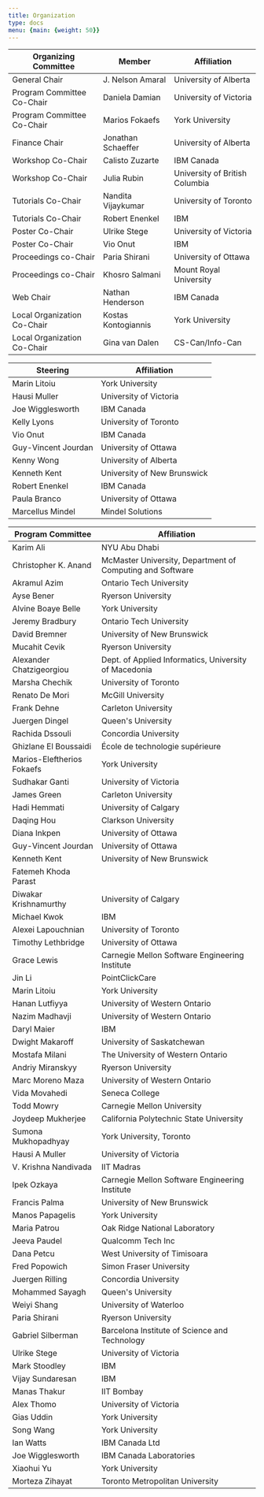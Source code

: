 ```yaml
---
title: Organization
type: docs
menu: {main: {weight: 50}}
---
```


<table class="table">
  <thead>
    <tr>
      <th scope="Organizing Committee">Organizing Committee</th>
      <th scope="Member">Member</th>
      <th scope="Affiliation">Affiliation</th>
    </tr>
  </thead>
  <tbody>
    <tr>
      <td>General Chair</td>
      <td>J. Nelson Amaral</td>
      <td>University of Alberta</td>
    </tr>
    <tr>
      <td>Program Committee Co-Chair</td>
      <td>Daniela Damian</td>
      <td>University of Victoria</td>
    </tr>
    <tr>
      <td>Program Committee Co-Chair</td>
      <td>Marios Fokaefs</td>
      <td>York University</td>
    </tr>
    <tr>
      <td>Finance Chair</td>
      <td>Jonathan Schaeffer</td>
      <td>University of Alberta</td>
    </tr>
    <tr>
      <td>Workshop Co-Chair</td>
      <td>Calisto Zuzarte</td>
      <td>IBM Canada</td>
    </tr>
    <tr>
      <td>Workshop Co-Chair</td>
      <td>Julia Rubin</td>
      <td>University of British Columbia</td>
    </tr>
    <tr>
      <td>Tutorials Co-Chair</td>
      <td>Nandita Vijaykumar</td>
      <td>University of Toronto</td>
    </tr>
    <tr>
      <td>Tutorials Co-Chair</td>
      <td>Robert Enenkel</td>
      <td>IBM</td>
    </tr>
    <tr>
      <td>Poster Co-Chair</td>
      <td>Ulrike Stege</td>
      <td>University of Victoria</td>
    </tr>
    <tr>
      <td>Poster Co-Chair</td>
      <td>Vio Onut</td>
      <td>IBM</td>
    </tr>
	<tr>
	<td>Proceedings co-Chair</td>
	<td>Paria Shirani</td>
	<td>University of Ottawa</td>
	</tr>
    <tr>
	<td>Proceedings co-Chair</td>
	<td>Khosro Salmani</td>
	<td>Mount Royal University</td>
	</tr>
    <tr>
      <td>Web Chair</td>
      <td>Nathan Henderson</td>
      <td>IBM Canada</td>
    </tr>
    <tr>
      <td>Local Organization Co-Chair</td>
      <td>Kostas Kontogiannis</td>
      <td>York University</td>
    </tr>
    <tr>
      <td>Local Organization Co-Chair</td>
      <td>Gina van Dalen</td>
      <td>CS-Can/Info-Can</td>
    </tr>

  </tbody>
</table>

<table class="table">
  <thead>
    <tr>
      <th scope="Steering Committee">Steering</th>
      <th scope="Affiliation">Affiliation</th>
    </tr>
  </thead>
  <tbody>
    <tr>
      <td>Marin Litoiu</td>
      <td>York University</td>
    </tr>
    <tr>
      <td>Hausi Muller</td>
      <td>University of Victoria</td>
    </tr>
    <tr>
      <td>Joe Wigglesworth</td>
      <td>IBM Canada</td>
    </tr>
    <tr>
      <td>Kelly Lyons</td>
      <td>University of Toronto</td>
    </tr>
    <tr>
      <td>Vio Onut</td>
      <td>IBM Canada</td>
    </tr>
    <tr>
      <td>Guy-Vincent Jourdan</td>
      <td>University of Ottawa</td>
    </tr>
    <tr>
      <td>Kenny Wong</td>
      <td>University of Alberta</td>
    </tr>
    <tr>
      <td>Kenneth Kent</td>
      <td>University of New Brunswick</td>
    </tr>
    <tr>
      <td>Robert Enenkel</td>
      <td>IBM Canada</td>
    </tr>
    <tr>
      <td>Paula Branco</td>
      <td>University of Ottawa</td>
    </tr>
    <tr>
      <td>Marcellus Mindel</td>
      <td>Mindel Solutions</td>
    </tr>
  </tbody>
</table>

<table class="table">
  <thead>
    <tr>
      <th scope="Program Committee">Program Committee</th>
      <th scope="Affiliation">Affiliation</th>
    </tr>
  </thead>
  <tbody>
    <tr>
      <td>Karim Ali</td>
      <td>NYU Abu Dhabi</td>
    </tr>
    <tr>
      <td>Christopher K. Anand</td>
      <td>McMaster University, Department of Computing and Software</td>
    </tr>
    <tr>
      <td>Akramul Azim</td>
      <td>Ontario Tech University</td>
    </tr>
    <tr>
      <td>Ayse Bener</td>
      <td>Ryerson University</td>
    </tr>
    <tr>
      <td>Alvine Boaye Belle</td>
      <td>York University</td>
    </tr>
    <tr>
      <td>Jeremy Bradbury</td>
      <td>Ontario Tech University</td>
    </tr>
    <tr>
      <td>David Bremner</td>
      <td>University of New Brunswick</td>
    </tr>
    <tr>
      <td>Mucahit Cevik</td>
      <td>Ryerson University</td>
    </tr>
    <tr>
      <td>Alexander Chatzigeorgiou</td>
      <td>Dept. of Applied Informatics, University of Macedonia</td>
    </tr>
    <tr>
      <td>Marsha Chechik</td>
      <td>University of Toronto</td>
    </tr>
    <tr>
      <td>Renato De Mori</td>
      <td>McGill University</td>
    </tr>
    <tr>
      <td>Frank Dehne</td>
      <td>Carleton University</td>
    </tr>
    <tr>
      <td>Juergen Dingel</td>
      <td>Queen's University</td>
    </tr>
    <tr>
      <td>Rachida Dssouli</td>
      <td>Concordia University</td>
    </tr>
    <tr>
      <td>Ghizlane El Boussaidi</td>
      <td>École de technologie supérieure</td>
    </tr>
    <tr>
      <td>Marios-Eleftherios Fokaefs</td>
      <td>York University</td>
    </tr>
    <tr>
      <td>Sudhakar Ganti</td>
      <td>University of Victoria</td>
    </tr>
    <tr>
      <td>James Green</td>
      <td>Carleton University</td>
    </tr>
    <tr>
      <td>Hadi Hemmati</td>
      <td>University of Calgary</td>
    </tr>
    <tr>
      <td>Daqing Hou</td>
      <td>Clarkson University</td>
    </tr>
    <tr>
      <td>Diana Inkpen</td>
      <td>University of Ottawa</td>
    </tr>
    <tr>
      <td>Guy-Vincent Jourdan</td>
      <td>University of Ottawa</td>
    </tr>
    <tr>
      <td>Kenneth Kent</td>
      <td>University of New Brunswick</td>
    </tr>
    <tr>
      <td>Fatemeh Khoda Parast</td>
    </tr>
    <tr>
      <td>Diwakar Krishnamurthy</td>
      <td>University of Calgary</td>
    </tr>
    <tr>
      <td>Michael Kwok</td>
      <td>IBM</td>
    </tr>
    <tr>
      <td>Alexei Lapouchnian</td>
      <td>University of Toronto</td>
    </tr>
    <tr>
      <td>Timothy Lethbridge</td>
      <td>University of Ottawa</td>
    </tr>
    <tr>
      <td>Grace Lewis</td>
      <td>Carnegie Mellon Software Engineering Institute</td>
    </tr>
    <tr>
      <td>Jin Li</td>
      <td>PointClickCare</td>
    </tr>
    <tr>
      <td>Marin Litoiu</td>
      <td>York University</td>
    </tr>
    <tr>
      <td>Hanan Lutfiyya</td>
      <td>University of Western Ontario</td>
    </tr>
    <tr>
      <td>Nazim Madhavji</td>
      <td>University of Western Ontario</td>
    </tr>
    <tr>
      <td>Daryl Maier</td>
      <td>IBM</td>
    </tr>
    <tr>
      <td>Dwight Makaroff</td>
      <td>University of Saskatchewan</td>
    </tr>
    <tr>
      <td>Mostafa Milani</td>
      <td>The University of Western Ontario</td>
    </tr>
    <tr>
      <td>Andriy Miranskyy</td>
      <td>Ryerson University</td>
    </tr>
    <tr>
      <td>Marc Moreno Maza</td>
      <td>University of Western Ontario</td>
    </tr>
    <tr>
      <td>Vida Movahedi</td>
      <td>Seneca College</td>
    </tr>
    <tr>
      <td>Todd Mowry</td>
      <td>Carnegie Mellon University</td>
    </tr>
    <tr>
      <td>Joydeep Mukherjee</td>
      <td>California Polytechnic State University</td>
    </tr>
    <tr>
      <td>Sumona Mukhopadhyay</td>
      <td>York University, Toronto</td>
    </tr>
    <tr>
      <td>Hausi A Muller</td>
      <td>University of Victoria</td>
    </tr>
    <tr>
      <td>V. Krishna Nandivada</td>
      <td>IIT Madras</td>
    </tr>
    <tr>
      <td>Ipek Ozkaya</td>
      <td>Carnegie Mellon Software Engineering Institute</td>
    </tr>
    <tr>
      <td>Francis Palma</td>
      <td>University of New Brunswick</td>
    </tr>
    <tr>
      <td>Manos Papagelis</td>
      <td>York University</td>
    </tr>
    <tr>
      <td>Maria Patrou</td>
      <td>Oak Ridge National Laboratory</td>
    </tr>
    <tr>
      <td>Jeeva Paudel</td>
      <td>Qualcomm Tech Inc</td>
    </tr>
    <tr>
      <td>Dana Petcu</td>
      <td>West University of Timisoara</td>
    </tr>
    <tr>
      <td>Fred Popowich</td>
      <td>Simon Fraser University</td>
    </tr>
    <tr>
      <td>Juergen Rilling</td>
      <td>Concordia University</td>
    </tr>
    <tr>
      <td>Mohammed Sayagh</td>
      <td>Queen's University</td>
    </tr>
    <tr>
      <td>Weiyi Shang</td>
      <td>University of Waterloo</td>
    </tr>
    <tr>
      <td>Paria Shirani</td>
      <td>Ryerson University</td>
    </tr>
    <tr>
      <td>Gabriel Silberman</td>
      <td>Barcelona Institute of Science and Technology</td>
    </tr>
    <tr>
      <td>Ulrike Stege</td>
      <td>University of Victoria</td>
    </tr>
    <tr>
      <td>Mark Stoodley</td>
      <td>IBM</td>
    </tr>
    <tr>
      <td>Vijay Sundaresan</td>
      <td>IBM</td>
    </tr>
    <tr>
      <td>Manas Thakur</td>
      <td>IIT Bombay</td>
    </tr>
    <tr>
      <td>Alex Thomo</td>
      <td>University of Victoria</td>
    </tr>
    <tr>
      <td>Gias Uddin</td>
      <td>York University</td>
    </tr>
    <tr>
      <td>Song Wang</td>
      <td>York University</td>
    </tr>
    <tr>
      <td>Ian Watts</td>
      <td>IBM Canada Ltd</td>
    </tr>
    <tr>
      <td>Joe Wigglesworth</td>
      <td>IBM Canada Laboratories</td>
    </tr>
    <tr>
      <td>Xiaohui Yu</td>
      <td>York University</td>
    </tr>
    <tr>
      <td>Morteza Zihayat</td>
      <td>Toronto Metropolitan University</td>
    </tr>
  </tbody>
</table>
